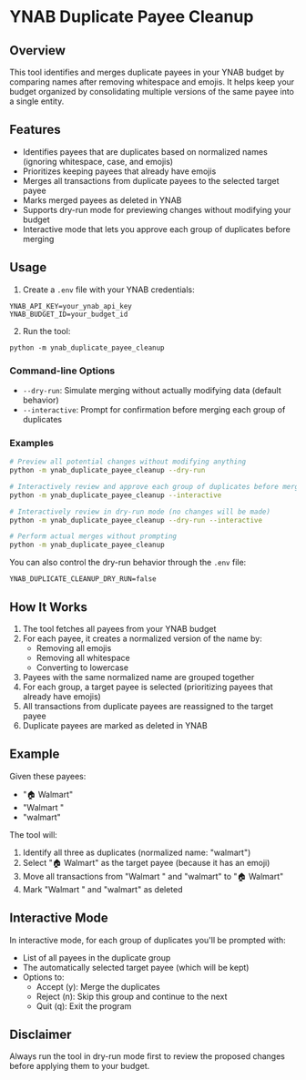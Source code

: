 # YNAB Duplicate Payee Cleanup

## Overview

This tool identifies and merges duplicate payees in your YNAB budget by comparing names after removing whitespace and emojis. It helps keep your budget organized by consolidating multiple versions of the same payee into a single entity.

## Features

- Identifies payees that are duplicates based on normalized names (ignoring whitespace, case, and emojis)
- Prioritizes keeping payees that already have emojis
- Merges all transactions from duplicate payees to the selected target payee
- Marks merged payees as deleted in YNAB
- Supports dry-run mode for previewing changes without modifying your budget
- Interactive mode that lets you approve each group of duplicates before merging

## Usage

1. Create a `.env` file with your YNAB credentials:
```
YNAB_API_KEY=your_ynab_api_key
YNAB_BUDGET_ID=your_budget_id
```

2. Run the tool:
```
python -m ynab_duplicate_payee_cleanup
```

### Command-line Options

- `--dry-run`: Simulate merging without actually modifying data (default behavior)
- `--interactive`: Prompt for confirmation before merging each group of duplicates

### Examples

```bash
# Preview all potential changes without modifying anything
python -m ynab_duplicate_payee_cleanup --dry-run

# Interactively review and approve each group of duplicates before merging
python -m ynab_duplicate_payee_cleanup --interactive

# Interactively review in dry-run mode (no changes will be made)
python -m ynab_duplicate_payee_cleanup --dry-run --interactive

# Perform actual merges without prompting
python -m ynab_duplicate_payee_cleanup
```

You can also control the dry-run behavior through the `.env` file:
```
YNAB_DUPLICATE_CLEANUP_DRY_RUN=false
```

## How It Works

1. The tool fetches all payees from your YNAB budget
2. For each payee, it creates a normalized version of the name by:
   - Removing all emojis
   - Removing all whitespace
   - Converting to lowercase
3. Payees with the same normalized name are grouped together
4. For each group, a target payee is selected (prioritizing payees that already have emojis)
5. All transactions from duplicate payees are reassigned to the target payee
6. Duplicate payees are marked as deleted in YNAB

## Example

Given these payees:
- "🏠 Walmart"
- "Walmart "
- "walmart"

The tool will:
1. Identify all three as duplicates (normalized name: "walmart")
2. Select "🏠 Walmart" as the target payee (because it has an emoji)
3. Move all transactions from "Walmart " and "walmart" to "🏠 Walmart"
4. Mark "Walmart " and "walmart" as deleted

## Interactive Mode

In interactive mode, for each group of duplicates you'll be prompted with:
- List of all payees in the duplicate group
- The automatically selected target payee (which will be kept)
- Options to:
  - Accept (y): Merge the duplicates
  - Reject (n): Skip this group and continue to the next
  - Quit (q): Exit the program

## Disclaimer

Always run the tool in dry-run mode first to review the proposed changes before applying them to your budget.